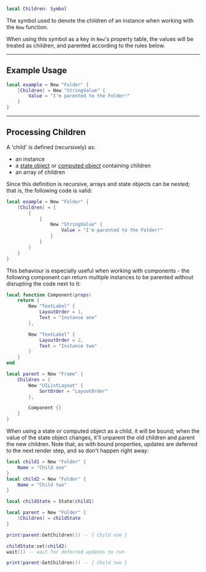 ```Lua
local Children: Symbol
```

The symbol used to denote the children of an instance when working with the
`New` function.

When using this symbol as a key in `New`'s property table, the values will be
treated as children, and parented according to the rules below.

-----

## Example Usage

```Lua
local example = New "Folder" {
	[Children] = New "StringValue" {
		Value = "I'm parented to the Folder!"
	}
}
```

-----

## Processing Children

A 'child' is defined (recursively) as:
- an instance
- a [state object](../state) or [computed object](../computed) containing children
- an array of children

Since this definition is recursive, arrays and state objects can be nested; that
is, the following code is valid:

```Lua
local example = New "Folder" {
	[Children] = {
		{
			{
				New "StringValue" {
					Value = "I'm parented to the Folder!"
				}
			}
		}
	}
}
```

This behaviour is especially useful when working with components - the following
component can return multiple instances to be parented without disrupting the
code next to it:

```Lua
local function Component(props)
	return {
		New "TextLabel" {
			LayoutOrder = 1,
			Text = "Instance one"
		},

		New "TextLabel" {
			LayoutOrder = 2,
			Text = "Instance two"
		}
	}
end

local parent = New "Frame" {
	Children = {
		New "UIListLayout" {
			SortOrder = "LayoutOrder"
		},

		Component {}
	}
}
```

When using a state or computed object as a child, it will be bound; when the
value of the state object changes, it'll unparent the old children and parent
the new children. Note that, as with bound properties, updates are deferred to
the next render step, and so don't happen right away:

```Lua
local child1 = New "Folder" {
	Name = "Child one"
}
local child2 = New "Folder" {
	Name = "Child two"
}

local childState = State(child1)

local parent = New "Folder" {
	[Children] = childState
}

print(parent:GetChildren()) -- { Child one }

childState:set(child2)
wait(1) -- wait for deferred updates to run

print(parent:GetChildren()) -- { Child two }
```